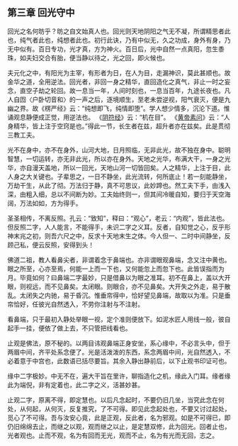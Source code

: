 ## 第三章 回光守中

回光之名何昉乎？昉之自文始真人也。回光则天地阴阳之气无不凝，所谓精思者此也，纯气者此也，纯想者此也。初行此诀，乃有中似无，久之功成，身外有身，乃无中似有。百日专功，光才真，方为神火。百日后，光中自然一点真阳，忽生黍珠，如夫妇交合有胎，便当静以待之，光之回，即火候也。

夫元化之中，有阳光为主宰，有形者为日，在人为目，走漏神识，莫此甚顺也。故金华之道，全用逆法。回光者，非回一身之精华，直回造化之真气，非止一时之妄念，直空子劫之轮回。故一息当一年，人间时刻也，一息当百年，九途长夜也。凡人自㘞〈户卧切音和〉的一声之后，逐境顺生，至老未尝逆视，阳气衰灭，便是九幽之界。故《楞严经》云：“纯想即飞，纯情即堕”。学人想少情多，沉沦下道。惟诵观息静便成正觉，用逆法也。 《[阴符经](https://zh.wikisource.org/wiki/%E9%99%B0%E7%AC%A6%E7%B6%93 "阴符经")》云：“机在目”。 《[黄帝素问](https://zh.wikisource.org/wiki/%E9%BB%83%E5%B8%9D%E5%85%A7%E7%B6%93 "黄帝内经")》云：“人身精华，皆上注于空窍是也。”得此一节，长生者在兹，超升者亦在兹矣。此是贯彻三教工夫。

光不在身中，亦不在身外，山河大地，日月照临，无非此光，故不独在身中。聪明智慧，一切运转，亦无非此光，所以亦在身外。天地之光华，布满大干，一身之光华，亦自漫天盖地，所以一回光，天地山河一切皆回矣。人之精华，上注于目，此人身之大关键也。子辈思之，一日不静坐，此光流转，何所底止！若一刻能静坐，万劫干生，从此了彻。万法归于静，真不可思议，此妙蹄也。然工夫下手，由浅入深，由粗入细，总以不间断为妙。工夫始终则一，但其间冷暖自知，要归于天空海阔，万法如如，方为得手。

圣圣相传，不离反照。孔云：“致知”，释曰：“观心”，老云：“内观”，皆此法也。但反照二字，人人能言，不能得手，未识二字之义耳。反者，自知觉之心，反乎形神末兆之初，则吾六尺之中，反求十天地末生之体。今人但一、二时中间静坐，反顾己私，便云反照，安得到头！

佛道二祖，教人看鼻尖者，非谓着念于鼻端也。亦非谓眼观鼻端，念又注中黄也。眼之所至，心亦至焉，何能一上而一下也，又何能忽上而忽下也。此皆误指而为月。毕竟如何？曰鼻端二字最妙，只是借鼻以为眼之准耳。初不在鼻上，盖以大开眼，则视远，而不见鼻矣。太闭眼。则眼合，亦不见鼻矣。大开失之外走，易于散乱。太闭失之内驰，易于昏沉。惟垂帘得中，恰好望见鼻端，故取以为准。只是垂帘恰好，任彼光自然透入，不劳你注射与不注射。

看鼻端，只于最初入静处举眼一视，定个准则便放下。如泥水匠人用线一般，彼自起手一挂，便依了做上去，不只管把线看也。

止观是佛法，原不秘的。以两目讳观鼻端正身安坐，系心缘中，不必言头中，但于两眉中间，齐平处系念便了。光是活泼泼的东西，系念两眉中间，光自然透入，不必着意于中宫也，此数语已括尽要旨。其余入静出静前后，以下止观书印证可也。

缘中二字极妙。中无不在，遍大干旨在里许，聊指造化之机，缘此入门耳。缘者缘此为端倪，非有定着也，此二字之义，活甚妙甚。

止观二字，原离不得，即定慧也。以后凡念起时，不要仍旧几坐，当究此念在何处，从何起，从何灭，反复推究，了不可得。即见此念起处也，不要又讨过起处，觅心了不可得。吾与汝安心竟，此是正观，反此者，名为邪观。如是不可得已，即仍旧绵绵去止，而继之以观，观而继之以止，是定慧双修，此为回光。回者止也，光者观也。止而不观，名为有回而无光，观而不止，名为有光而无回，志之。